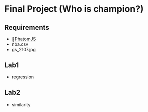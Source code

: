 <h1>Final Project (Who is champion?)</h1>
<h2>Requirements</h2>   
<ul class="mylist">
    <li><a href="http://phantomjs.org/download.html">PhatomJS</a></li>
    <li>nba.csv</li>
    <li>gs_2107.jpg</li>
</ul>
<h2>Lab1</h2>   
<ul class="mylist">
    <li>regression</li>
</ul>
<h2>Lab2</h2>
<ul class="mylist">
    <li>similarity</li>    
</ul>